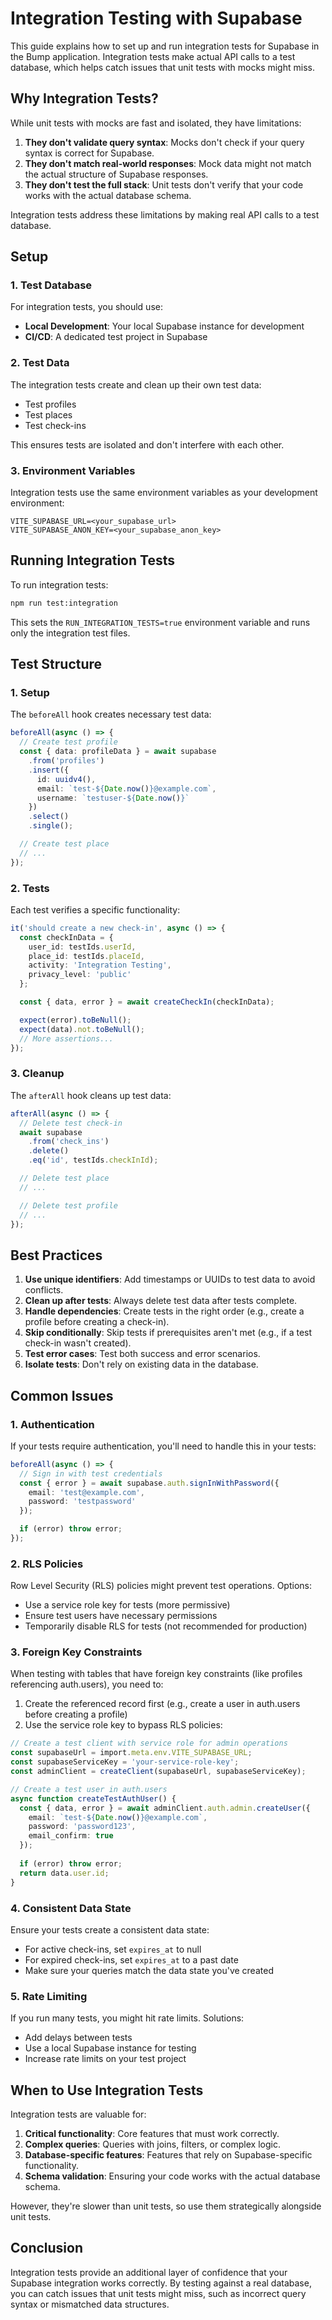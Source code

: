 # Integration Testing with Supabase

This guide explains how to set up and run integration tests for Supabase in the Bump application. Integration tests make actual API calls to a test database, which helps catch issues that unit tests with mocks might miss.

## Why Integration Tests?

While unit tests with mocks are fast and isolated, they have limitations:

1. **They don't validate query syntax**: Mocks don't check if your query syntax is correct for Supabase.
2. **They don't match real-world responses**: Mock data might not match the actual structure of Supabase responses.
3. **They don't test the full stack**: Unit tests don't verify that your code works with the actual database schema.

Integration tests address these limitations by making real API calls to a test database.

## Setup

### 1. Test Database

For integration tests, you should use:

- **Local Development**: Your local Supabase instance for development
- **CI/CD**: A dedicated test project in Supabase

### 2. Test Data

The integration tests create and clean up their own test data:

- Test profiles
- Test places
- Test check-ins

This ensures tests are isolated and don't interfere with each other.

### 3. Environment Variables

Integration tests use the same environment variables as your development environment:

```
VITE_SUPABASE_URL=<your_supabase_url>
VITE_SUPABASE_ANON_KEY=<your_supabase_anon_key>
```

## Running Integration Tests

To run integration tests:

```bash
npm run test:integration
```

This sets the `RUN_INTEGRATION_TESTS=true` environment variable and runs only the integration test files.

## Test Structure

### 1. Setup

The `beforeAll` hook creates necessary test data:

```typescript
beforeAll(async () => {
  // Create test profile
  const { data: profileData } = await supabase
    .from('profiles')
    .insert({
      id: uuidv4(),
      email: `test-${Date.now()}@example.com`,
      username: `testuser-${Date.now()}`
    })
    .select()
    .single();

  // Create test place
  // ...
});
```

### 2. Tests

Each test verifies a specific functionality:

```typescript
it('should create a new check-in', async () => {
  const checkInData = {
    user_id: testIds.userId,
    place_id: testIds.placeId,
    activity: 'Integration Testing',
    privacy_level: 'public'
  };

  const { data, error } = await createCheckIn(checkInData);

  expect(error).toBeNull();
  expect(data).not.toBeNull();
  // More assertions...
});
```

### 3. Cleanup

The `afterAll` hook cleans up test data:

```typescript
afterAll(async () => {
  // Delete test check-in
  await supabase
    .from('check_ins')
    .delete()
    .eq('id', testIds.checkInId);

  // Delete test place
  // ...

  // Delete test profile
  // ...
});
```

## Best Practices

1. **Use unique identifiers**: Add timestamps or UUIDs to test data to avoid conflicts.
2. **Clean up after tests**: Always delete test data after tests complete.
3. **Handle dependencies**: Create tests in the right order (e.g., create a profile before creating a check-in).
4. **Skip conditionally**: Skip tests if prerequisites aren't met (e.g., if a test check-in wasn't created).
5. **Test error cases**: Test both success and error scenarios.
6. **Isolate tests**: Don't rely on existing data in the database.

## Common Issues

### 1. Authentication

If your tests require authentication, you'll need to handle this in your tests:

```typescript
beforeAll(async () => {
  // Sign in with test credentials
  const { error } = await supabase.auth.signInWithPassword({
    email: 'test@example.com',
    password: 'testpassword'
  });

  if (error) throw error;
});
```

### 2. RLS Policies

Row Level Security (RLS) policies might prevent test operations. Options:

- Use a service role key for tests (more permissive)
- Ensure test users have necessary permissions
- Temporarily disable RLS for tests (not recommended for production)

### 3. Foreign Key Constraints

When testing with tables that have foreign key constraints (like profiles referencing auth.users), you need to:

1. Create the referenced record first (e.g., create a user in auth.users before creating a profile)
2. Use the service role key to bypass RLS policies:

```typescript
// Create a test client with service role for admin operations
const supabaseUrl = import.meta.env.VITE_SUPABASE_URL;
const supabaseServiceKey = 'your-service-role-key';
const adminClient = createClient(supabaseUrl, supabaseServiceKey);

// Create a test user in auth.users
async function createTestAuthUser() {
  const { data, error } = await adminClient.auth.admin.createUser({
    email: `test-${Date.now()}@example.com`,
    password: 'password123',
    email_confirm: true
  });
  
  if (error) throw error;
  return data.user.id;
}
```

### 4. Consistent Data State

Ensure your tests create a consistent data state:

- For active check-ins, set `expires_at` to null
- For expired check-ins, set `expires_at` to a past date
- Make sure your queries match the data state you've created

### 5. Rate Limiting

If you run many tests, you might hit rate limits. Solutions:

- Add delays between tests
- Use a local Supabase instance for testing
- Increase rate limits on your test project

## When to Use Integration Tests

Integration tests are valuable for:

1. **Critical functionality**: Core features that must work correctly.
2. **Complex queries**: Queries with joins, filters, or complex logic.
3. **Database-specific features**: Features that rely on Supabase-specific functionality.
4. **Schema validation**: Ensuring your code works with the actual database schema.

However, they're slower than unit tests, so use them strategically alongside unit tests.

## Conclusion

Integration tests provide an additional layer of confidence that your Supabase integration works correctly. By testing against a real database, you can catch issues that unit tests might miss, such as incorrect query syntax or mismatched data structures. 